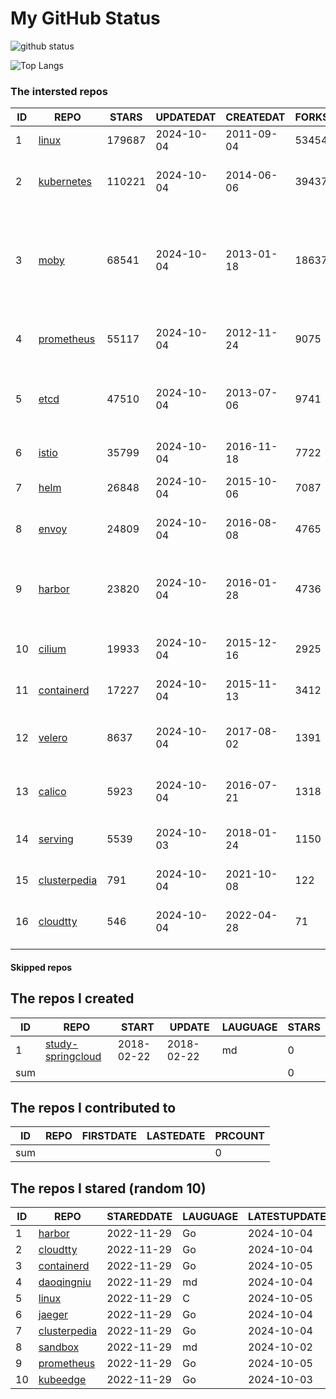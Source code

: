# My GitHub Status

<img src="https://github-readme-stats-1.yihong0618.vercel.app/api?username=daoqingniu&show_icons=true&&&hide_title=true&count_private=true" alt="github status" />

![Top Langs](https://github-readme-stats-1.yihong0618.vercel.app/api/top-langs/?username=daoqingniu&layout=compact)

<!--START_SECTION:github_repos-->
### The intersted repos
| ID |                              REPO                               | STARS  | UPDATEDAT  | CREATEDAT  | FORKSCOUNT |                                                DESCRIPTIONS                                                |
|----|-----------------------------------------------------------------|--------|------------|------------|------------|------------------------------------------------------------------------------------------------------------|
|  1 | [linux](https://github.com/torvalds/linux)                      | 179687 | 2024-10-04 | 2011-09-04 |      53454 | Linux kernel source tree                                                                                   |
|  2 | [kubernetes](https://github.com/kubernetes/kubernetes)          | 110221 | 2024-10-04 | 2014-06-06 |      39437 | Production-Grade Container Scheduling and Management                                                       |
|  3 | [moby](https://github.com/moby/moby)                            |  68541 | 2024-10-04 | 2013-01-18 |      18637 | The Moby Project - a collaborative project for the container ecosystem to assemble container-based systems |
|  4 | [prometheus](https://github.com/prometheus/prometheus)          |  55117 | 2024-10-04 | 2012-11-24 |       9075 | The Prometheus monitoring system and time series database.                                                 |
|  5 | [etcd](https://github.com/etcd-io/etcd)                         |  47510 | 2024-10-04 | 2013-07-06 |       9741 | Distributed reliable key-value store for the most critical data of a distributed system                    |
|  6 | [istio](https://github.com/istio/istio)                         |  35799 | 2024-10-04 | 2016-11-18 |       7722 | Connect, secure, control, and observe services.                                                            |
|  7 | [helm](https://github.com/helm/helm)                            |  26848 | 2024-10-04 | 2015-10-06 |       7087 | The Kubernetes Package Manager                                                                             |
|  8 | [envoy](https://github.com/envoyproxy/envoy)                    |  24809 | 2024-10-04 | 2016-08-08 |       4765 | Cloud-native high-performance edge/middle/service proxy                                                    |
|  9 | [harbor](https://github.com/goharbor/harbor)                    |  23820 | 2024-10-04 | 2016-01-28 |       4736 | An open source trusted cloud native registry project that stores, signs, and scans content.                |
| 10 | [cilium](https://github.com/cilium/cilium)                      |  19933 | 2024-10-04 | 2015-12-16 |       2925 | eBPF-based Networking, Security, and Observability                                                         |
| 11 | [containerd](https://github.com/containerd/containerd)          |  17227 | 2024-10-04 | 2015-11-13 |       3412 | An open and reliable container runtime                                                                     |
| 12 | [velero](https://github.com/vmware-tanzu/velero)                |   8637 | 2024-10-04 | 2017-08-02 |       1391 | Backup and migrate Kubernetes applications and their persistent volumes                                    |
| 13 | [calico](https://github.com/projectcalico/calico)               |   5923 | 2024-10-04 | 2016-07-21 |       1318 | Cloud native networking and network security                                                               |
| 14 | [serving](https://github.com/knative/serving)                   |   5539 | 2024-10-03 | 2018-01-24 |       1150 | Kubernetes-based, scale-to-zero, request-driven compute                                                    |
| 15 | [clusterpedia](https://github.com/clusterpedia-io/clusterpedia) |    791 | 2024-10-04 | 2021-10-08 |        122 | The Encyclopedia of Kubernetes clusters                                                                    |
| 16 | [cloudtty](https://github.com/cloudtty/cloudtty)                |    546 | 2024-10-04 | 2022-04-28 |         71 | A Friendly Kubernetes CloudShell (Web Terminal) !                                                          |



#### Skipped repos
<!--END_SECTION:github_repos-->

<!--START_SECTION:my_github-->
## The repos I created
| ID  |                                 REPO                                 |   START    |   UPDATE   | LAUGUAGE | STARS |
|-----|----------------------------------------------------------------------|------------|------------|----------|-------|
|   1 | [study-springcloud](https://github.com/daoqingniu/study-springcloud) | 2018-02-22 | 2018-02-22 | md       |     0 |
| sum |                                                                      |            |            |          |     0 |

## The repos I contributed to
| ID  | REPO | FIRSTDATE | LASTEDATE | PRCOUNT |
|-----|------|-----------|-----------|---------|
| sum |      |           |           |       0 |

## The repos I stared (random 10)
| ID |                              REPO                               | STAREDDATE | LAUGUAGE | LATESTUPDATE |
|----|-----------------------------------------------------------------|------------|----------|--------------|
|  1 | [harbor](https://github.com/goharbor/harbor)                    | 2022-11-29 | Go       | 2024-10-04   |
|  2 | [cloudtty](https://github.com/cloudtty/cloudtty)                | 2022-11-29 | Go       | 2024-10-04   |
|  3 | [containerd](https://github.com/containerd/containerd)          | 2022-11-29 | Go       | 2024-10-05   |
|  4 | [daoqingniu](https://github.com/daoqingniu/daoqingniu)          | 2022-11-29 | md       | 2024-10-04   |
|  5 | [linux](https://github.com/torvalds/linux)                      | 2022-11-29 | C        | 2024-10-05   |
|  6 | [jaeger](https://github.com/jaegertracing/jaeger)               | 2022-11-29 | Go       | 2024-10-04   |
|  7 | [clusterpedia](https://github.com/clusterpedia-io/clusterpedia) | 2022-11-29 | Go       | 2024-10-04   |
|  8 | [sandbox](https://github.com/cncf/sandbox)                      | 2022-11-29 | md       | 2024-10-02   |
|  9 | [prometheus](https://github.com/prometheus/prometheus)          | 2022-11-29 | Go       | 2024-10-05   |
| 10 | [kubeedge](https://github.com/kubeedge/kubeedge)                | 2022-11-29 | Go       | 2024-10-03   |

<!--END_SECTION:my_github-->
